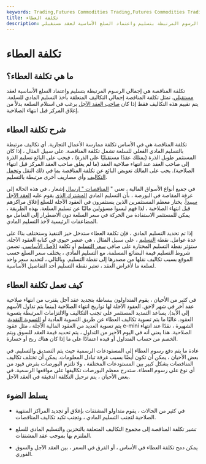 ```yaml
---
keywords: Trading,Futures Commodities Trading,Futures Commodities Trading Strategy and Education,Futures and Commodities Trading,Strategy and Education
title: تكلفة العطاء
description: تكلفة المناقصة هي إجمالي الرسوم المرتبطة بتسليم واعتماد السلع الأساسية لعقد مستقبلي.
---
```


# تكلفة العطاء
## ما هي تكلفة العطاء؟

تكلفة المناقصة هي إجمالي الرسوم المرتبطة بتسليم واعتماد السلع الأساسية لعقد [مستقبلي](/futures). تمثل تكلفة المناقصة إجمالي التكاليف المتعلقة بأخذ التسليم المادي للسلعة. يتم تقييم هذه التكاليف فقط إذا كان [صاحب العقد الآجل](/contractholder) يرغب في استلام السلعة بدلاً من إغلاق المركز قبل انتهاء الصلاحية.

## شرح تكلفة العطاء

تكلفة المناقصة هي في الأساس تكلفة ممارسة الأعمال التجارية. أي تكاليف مرتبطة بالتسليم المادي الفعلي للسلعة تشمل تكلفة المناقصة. على سبيل المثال ، إذا كان المستثمر طويل الذرة (يمتلك عقدًا مستقبليًا على الذرة) ، فيجب على البائع تسليم الذرة إلى صاحب العقد عند انتهاء صلاحية العقد (ما لم يغلق صاحب العقد المركز قبل انتهاء الصلاحية). يجب على المالك تعويض البائع عن تكلفة المناقصة بما في ذلك النقل [وتحمل التكاليف](/carrying-costs) وأي مصاريف أخرى مرتبطة بالتسليم.

في جميع أنواع الأسواق المالية ، تعني " [المناقصات " إرسال](/tender) إشعار ، في هذه الحالة إلى غرفة المقاصة في البورصة ، بأن التسليم المادي [المشترك الذي](/commodity-etf) يقوم عليه [العقد الآجل](/futurescontract) [سيبدأ](/commodity-etf). يختار معظم المستثمرين الذين يستثمرون في العقود الآجلة للسلع إغلاق مراكزهم قبل انتهاء الصلاحية ، لذا فهم ليسوا مسؤولين ماليًا عن تسليم السلعة. بهذه الطريقة ، يمكن للمستثمر الاستفادة من الحركة في سعر السلعة دون الاضطرار إلى التعامل مع المضاعفات الرئيسية لأخذ التسليم المادي.

إذا تم تحديد التسليم المادي ، فإن تكلفة العطاء ستدخل حيز التنفيذ وستختلف بناءً على عدة عوامل. نقطة [التسليم](/delivery-point) ، على سبيل المثال ، هي عنصر حيوي في كتابة العقود الآجلة. ستؤثر نقطة التسليم المختارة على صافي [سعر التسليم](/deliveryprice) أو تكلفة [الأصل الأساسي](/underlying-asset). تضمن شروط التسليم قيمة البضائع المسلمة. مع التسليم المادي ، يختلف سعر السلع حسب الموقع بسبب تكاليف نقلها من مصدرها إلى نقطة التسليم. وبالتالي ، لتحديد سعر واحد لسلعة ما لأغراض العقد ، تعتبر نقطة التسليم أحد التفاصيل الأساسية.

## كيف تعمل تكلفة العطاء

في كثير من الأحيان ، يقوم المتداولون ببساطة بتجديد عقد آجل يقترب من انتهاء صلاحية عقد آخر في شهر لاحق. العقود الآجلة لها تواريخ انتهاء الصلاحية (بينما يتم تداول الأسهم إلى الأبد). يساعد التمديد المستثمر على تجنب التكاليف والالتزامات المرتبطة بتسوية العقود. غالبًا ما يتم تسوية تكاليف العطاء عن طريق التسوية المادية أو [التسوية النقدية](/cashsettlement). يتم تسوية العديد من العقود المالية الآجلة ، مثل عقود e-mini الشهيرة ، نقدًا عند انتهاء الصلاحية. هذا يعني أنه في اليوم الأخير من التداول ، يتم تحديد قيمة العقد للسوق ويتم الخصم من حساب المتداول أو قيده اعتمادًا على ما إذا كان هناك ربح أو خسارة.

عادة ما يتم دفع رسوم العطاء إلى المستودعات الرسمية حيث يتم التصديق والتسليم. في بعض الأحيان ، يمكن أن تكون أيضًا بسبب غرفة تبادل المعلومات. يمكن أن تختلف تكاليف المناقصات بشكل كبير بين المستودعات المختلفة ، ولا تلتزم البورصات بفرض قيود من أي نوع على رسوم العطاء. ستدرج معظم البورصات تكاليفها على مواقعها الرسمية. في بعض الأحيان ، يتم ترحيل التكلفة الدقيقة في العقد الآجل.

## يسلط الضوء

- في كثير من الحالات ، يقوم متداولو المشتقات بإغلاق أو تجديد المراكز المنتهية الصلاحية لتجنب التسليم المادي ، وتجنب تكبد تكاليف المناقصات.

- تشير تكلفة المناقصة إلى مجموع التكاليف المتعلقة بالتخزين والتسليم المادي للسلع الملتزم بها بموجب عقد المشتقات.

- يمكن دمج تكلفة العطاء في الأساس ، أو الفرق في السعر ، بين العقد الآجل والسوق الفوري.

